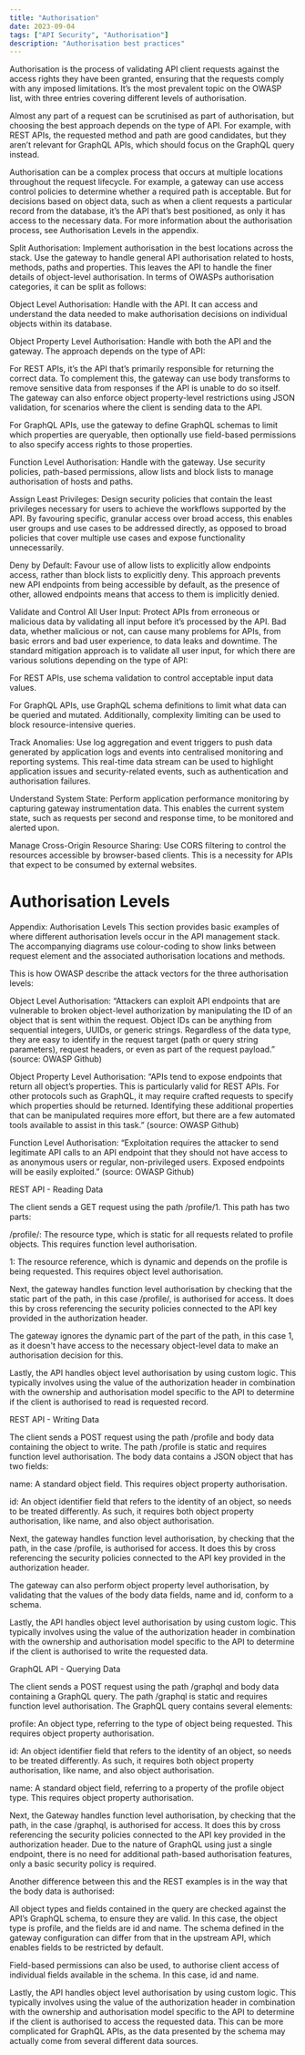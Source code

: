 ```yaml
---
title: "Authorisation"
date: 2023-09-04
tags: ["API Security", "Authorisation"]
description: "Authorisation best practices"
---
```


Authorisation is the process of validating API client requests against the access rights they have been granted, ensuring that the requests comply with any imposed limitations. It’s the most prevalent topic on the OWASP list, with three entries covering different levels of authorisation.

Almost any part of a request can be scrutinised as part of authorisation, but choosing the best approach depends on the type of API. For example, with REST APIs, the requested method and path are good candidates, but they aren’t relevant for GraphQL APIs, which should focus on the GraphQL query instead.

Authorisation can be a complex process that occurs at multiple locations throughout the request lifecycle. For example, a gateway can use access control policies to determine whether a required path is acceptable. But for decisions based on object data, such as when a client requests a particular record from the database, it’s the API that’s best positioned, as only it has access to the necessary data. For more information about the authorisation process, see Authorisation Levels in the appendix.

Split Authorisation: Implement authorisation in the best locations across the stack. Use the gateway to handle general API authorisation related to hosts, methods, paths and properties. This leaves the API to handle the finer details of object-level authorisation. In terms of OWASPs authorisation categories, it can be split as follows:

Object Level Authorisation: Handle with the API. It can access and understand the data needed to make authorisation decisions on individual objects within its database.

Object Property Level Authorisation: Handle with both the API and the gateway. The approach depends on the type of API:

For REST APIs, it’s the API that’s primarily responsible for returning the correct data. To complement this, the gateway can use body transforms to remove sensitive data from responses if the API is unable to do so itself. The gateway can also enforce object property-level restrictions using JSON validation, for scenarios where the client is sending data to the API.

For GraphQL APIs, use the gateway to define GraphQL schemas to limit which properties are queryable, then optionally use field-based permissions to also specify access rights to those properties. 

Function Level Authorisation: Handle with the gateway. Use security policies, path-based permissions, allow lists and block lists to manage authorisation of hosts and paths.

Assign Least Privileges: Design security policies that contain the least privileges necessary for users to achieve the workflows supported by the API. By favouring specific, granular access over broad access, this enables user groups and use cases to be addressed directly, as opposed to broad policies that cover multiple use cases and expose functionality unnecessarily.

Deny by Default: Favour use of allow lists to explicitly allow endpoints access, rather than block lists to explicitly deny. This approach prevents new API endpoints from being accessible by default, as the presence of other, allowed endpoints means that access to them is implicitly denied.

Validate and Control All User Input: Protect APIs from erroneous or malicious data by validating all input before it’s processed by the API. Bad data, whether malicious or not, can cause many problems for APIs, from basic errors and bad user experience, to data leaks and downtime. The standard mitigation approach is to validate all user input, for which there are various solutions depending on the type of API:

For REST APIs, use schema validation to control acceptable input data values.

For GraphQL APIs, use GraphQL schema definitions to limit what data can be queried and mutated. Additionally, complexity limiting can be used to block resource-intensive queries.

Track Anomalies: Use log aggregation and event triggers to push data generated by application logs and events into centralised monitoring and reporting systems. This real-time data stream can be used to highlight application issues and security-related events, such as authentication and authorisation failures.

Understand System State: Perform application performance monitoring by capturing gateway instrumentation data. This enables the current system state, such as requests per second and response time, to be monitored and alerted upon.

Manage Cross-Origin Resource Sharing: Use CORS filtering to control the resources accessible by browser-based clients. This is a necessity for APIs that expect to be consumed by external websites.

# Authorisation Levels

Appendix: Authorisation Levels
This section provides basic examples of where different authorisation levels occur in the API management stack. The accompanying diagrams use colour-coding to show links between request element and the associated authorisation locations and methods.

This is how OWASP describe the attack vectors for the three authorisation levels:

Object Level Authorisation: “Attackers can exploit API endpoints that are vulnerable to broken object-level authorization by manipulating the ID of an object that is sent within the request. Object IDs can be anything from sequential integers, UUIDs, or generic strings. Regardless of the data type, they are easy to identify in the request target (path or query string parameters), request headers, or even as part of the request payload.” (source: OWASP Github)

Object Property Level Authorisation: “APIs tend to expose endpoints that return all object’s properties. This is particularly valid for REST APIs. For other protocols such as GraphQL, it may require crafted requests to specify which properties should be returned. Identifying these additional properties that can be manipulated requires more effort, but there are a few automated tools available to assist in this task.” (source: OWASP Github)

Function Level Authorisation: “Exploitation requires the attacker to send legitimate API calls to an API endpoint that they should not have access to as anonymous users or regular, non-privileged users. Exposed endpoints will be easily exploited.” (source: OWASP Github)

REST API - Reading Data

The client sends a GET request using the path /profile/1. This path has two parts:

/profile/: The resource type, which is static for all requests related to profile objects. This requires function level authorisation.

1: The resource reference, which is dynamic and depends on the profile is being requested. This requires object level authorisation.

Next, the gateway handles function level authorisation by checking that the static part of the path, in this case /profile/, is authorised for access. It does this by cross referencing the security policies connected to the API key provided in the authorization header.

The gateway ignores the dynamic part of the part of the path, in this case 1, as it doesn't have access to the necessary object-level data to make an authorisation decision for this.

Lastly, the API handles object level authorisation by using custom logic. This typically involves using the value of the authorization header in combination with the ownership and authorisation model specific to the API to determine if the client is authorised to read is requested record.

REST API - Writing Data

The client sends a POST request using the path /profile and body data containing the object to write. The path /profile is static and requires function level authorisation. The body data contains a JSON object that has two fields:

name: A standard object field. This requires object property authorisation.

id: An object identifier field that refers to the identity of an object, so needs to be treated differently. As such, it requires both object property authorisation, like name, and also object authorisation.

Next, the gateway handles function level authorisation, by checking that the path, in the case /profile, is authorised for access. It does this by cross referencing the security policies connected to the API key provided in the authorization header.

The gateway can also perform object property level authorisation, by validating that the values of the body data fields, name and id, conform to a schema.

Lastly, the API handles object level authorisation by using custom logic. This typically involves using the value of the authorization header in combination with the ownership and authorisation model specific to the API to determine if the client is authorised to write the requested data.

GraphQL API - Querying Data

The client sends a POST request using the path /graphql and body data containing a GraphQL query. The path /graphql is static and requires function level authorisation. The GraphQL query contains several elements:

profile: An object type, referring to the type of object being requested. This requires object property authorisation.

id: An object identifier field that refers to the identity of an object, so needs to be treated differently. As such, it requires both object property authorisation, like name, and also object authorisation.

name: A standard object field, referring to a property of the profile object type. This requires object property authorisation.

Next, the Gateway handles function level authorisation, by checking that the path, in the case /graphql, is authorised for access. It does this by cross referencing the security policies connected to the API key provided in the authorization header. Due to the nature of GraphQL using just a single endpoint, there is no need for additional path-based authorisation features, only a basic security policy is required.

Another difference between this and the REST examples is in the way that the body data is authorised:

All object types and fields contained in the query are checked against the API’s GraphQL schema, to ensure they are valid. In this case, the object type is profile, and the fields are id and name. The schema defined in the gateway configuration can differ from that in the upstream API, which enables fields to be restricted by default.

Field-based permissions can also be used, to authorise client access of individual fields available in the schema. In this case, id and name.

Lastly, the API handles object level authorisation by using custom logic. This typically involves using the value of the authorization header in combination with the ownership and authorisation model specific to the API to determine if the client is authorised to access the requested data. This can be more complicated for GraphQL APIs, as the data presented by the schema may actually come from several different data sources.